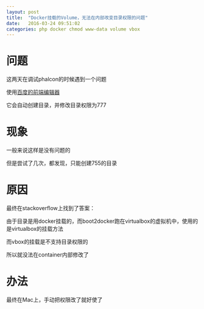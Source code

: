 ```yaml
---
layout: post
title:  "Docker挂载的Volume，无法在内部改变目录权限的问题"
date:   2016-03-24 09:51:02
categories: php docker chmod www-data volume vbox
---
```


# 问题

这两天在调试phalcon的时候遇到一个问题

使用[百度的前端编辑器](http://ueditor.baidu.com/)

它会自动创建目录，并修改目录权限为777

# 现象

一般来说这样是没有问题的

但是尝试了几次，都发现，只能创建755的目录

# 原因

最终在stackoverflow上找到了答案：

由于目录是用docker挂载的，而boot2docker跑在virtualbox的虚拟机中，使用的是virtualbox的挂载方法

而vbox的挂载是不支持目录权限的

所以就没法在container内部修改了

# 办法

最终在Mac上，手动把权限改了就好使了
